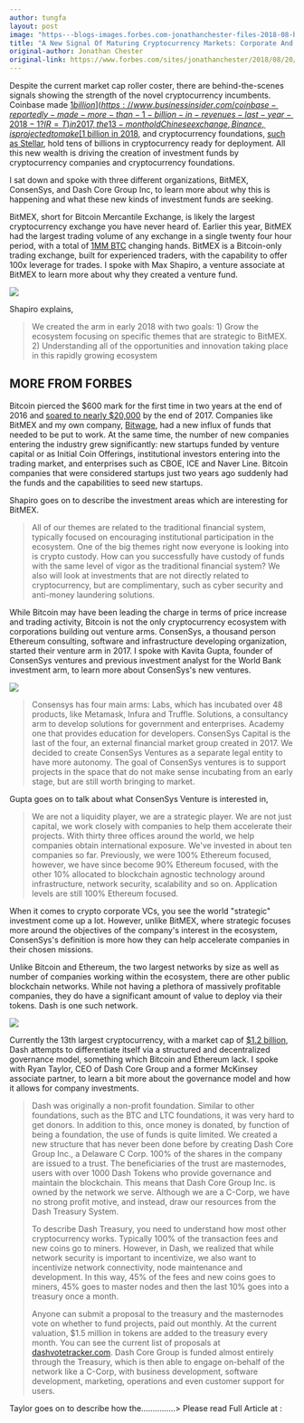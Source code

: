 ```yaml
---
author: tungfa
layout: post
image: "https---blogs-images.forbes.com-jonathanchester-files-2018-08-bitcoin-3263654_960_720.jpg"
title: "A New Signal Of Maturing Cryptocurrency Markets: Corporate And Foundation Investment Arms (BitMEX, ConsenSys, and Dash )"
original-author: Jonathan Chester
original-link: https://www.forbes.com/sites/jonathanchester/2018/08/20/a-new-signal-of-maturing-cryptocurrency-markets-corporate-and-foundation-investment-arms/#5377f0425394
---
```




Despite the current market cap roller coster, there are behind-the-scenes signals showing the strength of the novel cryptocurrency incumbents. Coinbase made [$1 billion](https://www.businessinsider.com/coinbase-reportedly-made-more-than-1-billion-in-revenues-last-year-2018-1?IR=T) in 2017, the 13-month old Chinese exchange, Binance, is projected to make [$1 billion in 2018](https://www.businessinsider.com/binance-cryptocurrency-exchange-profit-prediction-2018-7?IR=T), and cryptocurrency foundations, [such as Stellar](https://dashboard.stellar.org/), hold tens of billions in cryptocurrency ready for deployment. All this new wealth is driving the creation of investment funds by cryptocurrency companies and cryptocurrency foundations.

I sat down and spoke with three different organizations, BitMEX, ConsenSys, and Dash Core Group Inc, to learn more about why this is happening and what these new kinds of investment funds are seeking.

BitMEX, short for Bitcoin Mercantile Exchange, is likely the largest cryptocurrency exchange you have never heard of. Earlier this year, BitMEX had the largest trading volume of any exchange in a single twenty four hour period, with a total of [1MM BTC](https://cryptovest.com/news/bitmex-records-highest-trading-volume-ever-at-1m-btc/) changing hands. BitMEX is a Bitcoin-only trading exchange, built for experienced traders, with the capability to offer 100x leverage for trades. I spoke with Max Shapiro, a venture associate at BitMEX to learn more about why they created a venture fund.

![](https://thumbor.forbes.com/thumbor/960x0/https%3A%2F%2Fblogs-images.forbes.com%2Fjonathanchester%2Ffiles%2F2018%2F08%2FBitMEX-2-1200x195.jpg)

Shapiro explains,

> We created the arm in early 2018 with two goals: 1) Grow the ecosystem focusing on specific themes that are strategic to BitMEX. 2) Understanding all of the opportunities and innovation taking place in this rapidly growing ecosystem

MORE FROM FORBES
----------------

Bitcoin pierced the $600 mark for the first time  in two years  at the end of 2016 and [soared to nearly $20,000](https://www.coindesk.com/price/) by the end of 2017. Companies like BitMEX and my own company, [Bitwage](https://www.bitwage.com/), had a new influx of funds that needed to be put to work. At the same time, the number of new companies entering the industry grew significantly: new startups funded by venture capital or as Initial Coin Offerings, institutional investors entering into the trading market, and enterprises such as CBOE, ICE and Naver Line. Bitcoin companies that were considered startups just two years ago suddenly had the funds and the capabilities to seed new startups.

Shapiro goes on to describe the investment areas which are interesting for BitMEX.

> All of our themes are related to the traditional financial system, typically focused on encouraging institutional participation in the ecosystem. One of the big themes right now everyone is looking into is crypto custody. How can you successfully have custody of funds with the same level of vigor as the traditional financial system? We also will look at investments that are not directly related to cryptocurrency, but are complimentary, such as cyber security and anti-money laundering solutions.

While Bitcoin may have been leading the charge in terms of price increase and trading activity, Bitcoin is not the only cryptocurrency ecosystem with corporations building out venture arms. ConsenSys, a thousand person Ethereum consulting, software and infrastructure developing organization, started their venture arm in 2017. I spoke with Kavita Gupta, founder of ConsenSys ventures and previous investment analyst for the World Bank investment arm, to learn more about ConsenSys's new ventures.

![](https://thumbor.forbes.com/thumbor/960x0/https%3A%2F%2Fblogs-images.forbes.com%2Fjonathanchester%2Ffiles%2F2018%2F08%2FConsenSys-Kavita-2-1200x801.jpg)

> Consensys has four main arms: Labs, which has incubated over 48 products, like Metamask, Infura and Truffle. Solutions, a consultancy arm to develop solutions for government and enterprises. Academy one that provides education for developers. ConsenSys Capital is the last of the four, an external financial market group created in 2017. We decided to create ConsenSys Ventures as a separate legal entity to have more autonomy. The goal of ConsenSys ventures is to support projects in the space that do not make sense incubating from an early stage, but are still worth bringing to market.

Gupta goes on to talk about what ConsenSys Venture is interested in,

> We are not a liquidity player, we are a strategic player. We are not just capital, we work closely with companies to help them accelerate their projects. With thirty three offices around the world, we help companies obtain international exposure. We've invested in about ten companies so far. Previously, we were 100% Ethereum focused, however, we have since become 90% Ethereum focused, with the other 10% allocated to blockchain agnostic technology around infrastructure, network security, scalability and so on. Application levels are still 100% Ethereum focused.

When it comes to crypto corporate VCs, you see the world "strategic" investment come up a lot. However, unlike BitMEX, where strategic focuses more around the objectives of the company's interest in the ecosystem, ConsenSys's definition is more how they can help accelerate companies in their chosen missions.

Unlike Bitcoin and Ethereum, the two largest networks by size as well as number of companies working within the ecosystem, there are other public blockchain networks. While not having a plethora of massively profitable companies, they do have a significant amount of value to deploy via their tokens. Dash is one such network.

![](https://thumbor.forbes.com/thumbor/960x0/https%3A%2F%2Fblogs-images.forbes.com%2Fjonathanchester%2Ffiles%2F2018%2F08%2FRyan-Taylor-Dash-Headshot.jpg)

Currently the 13th largest cryptocurrency, with a market cap of [$1.2 billion](https://coinmarketcap.com/), Dash attempts to differentiate itself via a structured and decentralized governance model, something which Bitcoin and Ethereum lack. I spoke with Ryan Taylor, CEO of Dash Core Group and a former McKinsey associate partner, to learn a bit more about the governance model and how it allows for company investments.

> Dash was originally a non-profit foundation. Similar to other foundations, such as the BTC and LTC foundations, it was very hard to get donors. In addition to this, once money is donated, by function of being a foundation, the use of funds is quite limited. We created a new structure that has never been done before by creating Dash Core Group Inc., a Delaware C Corp. 100% of the shares in the company are issued to a trust. The beneficiaries of the trust are masternodes, users with over 1000 Dash Tokens who provide governance and maintain the blockchain. This means that Dash Core Group Inc. is owned by the network we serve. Although we are a C-Corp, we have no strong profit motive, and instead, draw our resources from the Dash Treasury System.
>
> To describe Dash Treasury, you need to understand how most other cryptocurrency works. Typically 100% of the transaction fees and new coins go to miners. However, in Dash, we realized that while network security is important to incentivize, we also want to incentivize network connectivity, node maintenance and development. In this way, 45% of the fees and new coins goes to miners, 45% goes to master nodes and then the last 10% goes into a treasury once a month.
>
> Anyone can submit a proposal to the treasury and the masternodes vote on whether to fund projects, paid out monthly. At the current valuation, $1.5 million in tokens are added to the treasury every month. You can see the current list of proposals at [dashvotetracker.com](http://dashvotetracker.com/). Dash Core Group is funded almost entirely through the Treasury, which is then able to engage on-behalf of the network like a C-Corp, with business development, software development, marketing, operations and even customer support for users.

Taylor goes on to describe how the...............>
Please read Full Article at :
